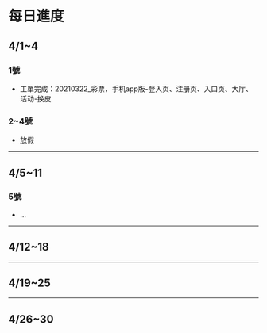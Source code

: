# 每日進度

## 4/1~4

### 1號
- 工單完成：20210322_彩票，手机app版-登入页、注册页、入口页、大厅、活动-换皮
### 2~4號
- 放假
---

## 4/5~11
### 5號
- ...
---

## 4/12~18
---

## 4/19~25
---

## 4/26~30